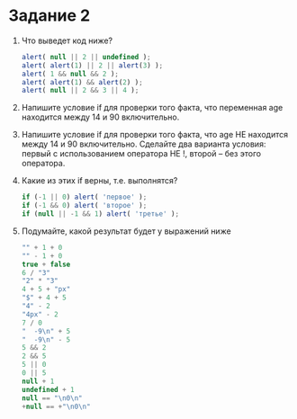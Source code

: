 # Задание 2

1. Что выведет код ниже?

    ```javascript
    alert( null || 2 || undefined );
    alert( alert(1) || 2 || alert(3) );
    alert( 1 && null && 2 );
    alert( alert(1) && alert(2) );
    alert( null || 2 && 3 || 4 );
    ```

2. Напишите условие if для проверки того факта, что переменная age находится между 14 и 90 включительно.

3. Напишите условие if для проверки того факта, что age НЕ находится между 14 и 90 включительно.
   Сделайте два варианта условия: первый с использованием оператора НЕ !, второй – без этого оператора.

4. Какие из этих if верны, т.е. выполнятся?

    ```javascript
    if (-1 || 0) alert( 'первое' );
    if (-1 && 0) alert( 'второе' );
    if (null || -1 && 1) alert( 'третье' );
    ```
    
5. Подумайте, какой результат будет у выражений ниже

    ```javascript
    "" + 1 + 0
    "" - 1 + 0
    true + false
    6 / "3"
    "2" * "3"
    4 + 5 + "px"
    "$" + 4 + 5
    "4" - 2
    "4px" - 2
    7 / 0
    "  -9\n" + 5
    "  -9\n" - 5
    5 && 2
    2 && 5
    5 || 0
    0 || 5
    null + 1
    undefined + 1
    null == "\n0\n"
    +null == +"\n0\n"
    ```